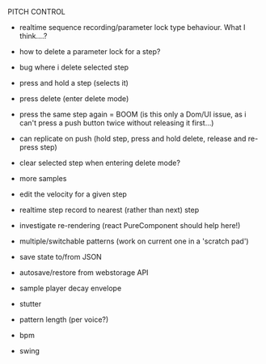 PITCH CONTROL
- realtime sequence recording/parameter lock type behaviour. What I think....?
- how to delete a parameter lock for a step?

- bug where i delete selected step
 - press and hold a step (selects it)
 - press delete (enter delete mode)
 - press the same step again = BOOM (is this only a Dom/UI issue, as i can't press a push button twice without releasing it first...)
 - can replicate on push (hold step, press and hold delete, release and re-press step)
 - clear selected step when entering delete mode?

- more samples
- edit the velocity for a given step
- realtime step record to nearest (rather than next) step
- investigate re-rendering (react PureComponent should help here!)
- multiple/switchable patterns (work on current one in a 'scratch pad')
- save state to/from JSON
- autosave/restore from webstorage API
- sample player decay envelope
- stutter

- pattern length (per voice?)
- bpm
- swing
